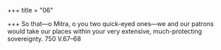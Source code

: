 +++
title = "06"

+++
So that—o Mitra, o you two quick-eyed ones—we and our patrons would take our places within your very extensive, much-protecting
sovereignty.
750 V.67–68